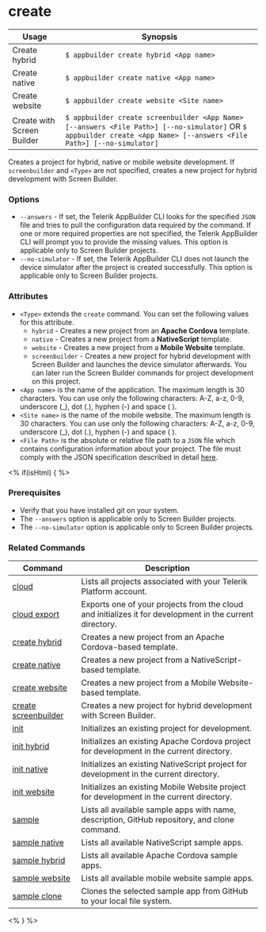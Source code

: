 create
==========

Usage | Synopsis
------|-------
Create hybrid | `$ appbuilder create hybrid <App name>`
Create native | `$ appbuilder create native <App name>`
Create website | `$ appbuilder create website <Site name>`
Create with Screen Builder | `$ appbuilder create screenbuilder <App Name> [--answers <File Path>] [--no-simulator]` OR `$ appbuilder create <App Name> [--answers <File Path>] [--no-simulator]`

Creates a project for hybrid, native or mobile website development. If `screenbuilder` and `<Type>` are not specified, creates a new project for hybrid development with Screen Builder.

### Options

* `--answers` - If set, the Telerik AppBuilder CLI looks for the specified `JSON` file and tries to pull the configuration data required by the command. If one or more required properties are not specified, the Telerik AppBuilder CLI will prompt you to provide the missing values. This option is applicable only to Screen Builder projects.
* `--no-simulator` - If set, the Telerik AppBuilder CLI does not launch the device simulator after the project is created successfully. This option is applicable only to Screen Builder projects.

### Attributes
* `<Type>` extends the `create` command. You can set the following values for this attribute. 
	* `hybrid` - Creates a new project from an **Apache Cordova** template.
	* `native` - Creates a new project from a **NativeScript** template.
	* `website` - Creates a new project from a **Mobile Website** template.
	* `screenbuilder` - Creates a new project for hybrid development with Screen Builder and launches the device simulator afterwards. You can later run the Screen Builder commands for project development on this project.
* `<App name>` is the name of the application. The maximum length is 30 characters. You can use only the following characters: A-Z, a-z, 0-9, underscore (_), dot (.), hyphen (-) and space ( ).
* `<Site name>` is the name of the mobile website. The maximum length is 30 characters. You can use only the following characters: A-Z, a-z, 0-9, underscore (_), dot (.), hyphen (-) and space ( ).
* `<File Path>` is the absolute or relative file path to a `JSON` file which contains configuration information about your project. The file must comply with the JSON specification described in detail [here](http://docs.telerik.com/platform/appbuilder/creating-your-project/screen-builder-automation#the-create-commands).

<% if(isHtml) { %>
### Prerequisites

* Verify that you have installed git on your system.
* The `--answers` option is applicable only to Screen Builder projects.
* The `--no-simulator` option is applicable only to Screen Builder projects.

### Related Commands

Command | Description
----------|----------
[cloud](cloud.html) | Lists all projects associated with your Telerik Platform account.
[cloud export](cloud-export.html) | Exports one of your projects from the cloud and initializes it for development in the current directory.
[create hybrid](create-hybrid.html) | Creates a new project from an Apache Cordova-based template.
[create native](create-native.html) | Creates a new project from a NativeScript-based template.
[create website](create-website.html) | Creates a new project from a Mobile Website-based template.
[create screenbuilder](create-screenbuilder.html) | Creates a new project for hybrid development with Screen Builder.
[init](init.html) | Initializes an existing project for development.
[init hybrid](init-hybrid.html) | Initializes an existing Apache Cordova project for development in the current directory.
[init native](init-native.html) | Initializes an existing NativeScript project for development in the current directory.
[init website](init-website.html) | Initializes an existing Mobile Website project for development in the current directory.
[sample](sample.html) | Lists all available sample apps with name, description, GitHub repository, and clone command.
[sample native](sample-native.html) | Lists all available NativeScript sample apps.
[sample hybrid](sample-hybrid.html) | Lists all available Apache Cordova sample apps.
[sample website](sample-website.html) | Lists all available mobile website sample apps.
[sample clone](sample-clone.html) | Clones the selected sample app from GitHub to your local file system.
<% } %>